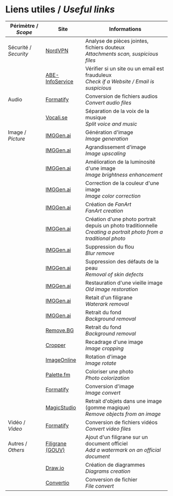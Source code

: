# Liens utiles / *Useful links*

| Périmètre / *Scope* | Site | Informations |
| --- | --- | --- |
| Sécurité / *Security* | [NordVPN](https://nordvpn.com/fr/file-checker/) | Analyse de pièces jointes, fichiers douteux </br> *Attachments scan, suspicious files* |
|  | [ABE-InfoService](https://www.abe-infoservice.fr/liste-noire/listes-noires-et-alertes-des-autorites) | Vérifier si un site ou un email est frauduleux </br> *Check if a Website / Email is suspicious* |
| Audio | [Formatify](https://formatify.pages.dev/convert) | Conversion de fichiers audios </br> *Convert audio files* |
|  | [Vocali.se](https://vocali.se/en) | Séparation de la voix de la musique </br> *Split voice and music* |
| Image / *Picture* | [IMGGen.ai](https://imggen.ai/) | Génération d'image </br> *Image generation* |
| | [IMGGen.ai](https://imggen.ai/tools/upscale-image) | Agrandissement d'image </br> *Image upscaling* |
| | [IMGGen.ai](https://imggen.ai/tools/retouch-photo) | Amélioration de la luminosité d'une image </br> *Image brightness enhancement* |
| | [IMGGen.ai](https://imggen.ai/tools/color-correction) | Correction de la couleur d'une image </br> *Image color correction* |
| | [IMGGen.ai](https://imggen.ai/tools/personalized-image-generator) | Création de *FanArt* </br> *FanArt creation* |
| | [IMGGen.ai](https://imggen.ai/tools/ai-headshot-generator) | Création d'une photo portrait depuis un photo traditionnelle </br> *Creating a portrait photo from a traditional photo* |
| | [IMGGen.ai](https://imggen.ai/tools/unblur-image) | Suppression du flou </br> *Blur remove* |
| | [IMGGen.ai](https://imggen.ai/tools/sharpen-portraits) | Suppression des défauts de la peau </br> *Removal of skin defects* |
| | [IMGGen.ai](https://imggen.ai/tools/image-restoration) | Restauration d'une vieille image </br> *Old image restoration* |
| | [IMGGen.ai](https://imggen.ai/tools/watermark-remover) | Retait d'un filigrane </br> *Waterark removal* |
| | [IMGGen.ai](https://imggen.ai/tools/background-remover) | Retrait du fond </br> *Background removal* |
| | [Remove.BG](https://www.remove.bg/fr) | Retrait du fond </br> *Background removal* |
| | [Cropper](https://cropper.madza.dev/) | Recadrage d'une image </br> *Image cropping* |
| | [ImageOnline](https://rotate.imageonline.co/) | Rotation d'image </br> *Image rotate* |
| | [Palette.fm](https://palette.fm/) | Coloriser une photo </br> *Photo colorization* |
| | [Formatify](https://formatify.pages.dev/convert) | Conversion d'image </br> *Image convert* |
| | [MagicStudio](https://magicstudio.com/fr/magiceraser/) | Retrait d'objets dans une image (gomme magique) </br> *Remove objects from an image* |
| Vidéo / *Video* | [Formatify](https://formatify.pages.dev/convert) | Conversion de fichiers vidéos </br> *Convert video files* |
| Autres / *Others* | [Filigrane (GOUV)](https://filigrane.beta.gouv.fr/) | Ajout d'un filigrane sur un document officiel </br> *Add a watermark on an official document* |
| | [Draw.io](https://app.diagrams.net/) | Création de diagrammes </br> *Diagrams creation* |
| | [Convertio](https://convertio.co/fr/) | Conversion de fichier </br> *File convert* |
